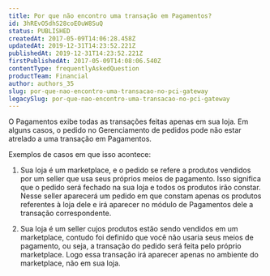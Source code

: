 ```yaml
---
title: Por que não encontro uma transação em Pagamentos?
id: 3hREvO5dhS28coEOuW8SuQ
status: PUBLISHED
createdAt: 2017-05-09T14:06:28.458Z
updatedAt: 2019-12-31T14:23:52.221Z
publishedAt: 2019-12-31T14:23:52.221Z
firstPublishedAt: 2017-05-09T14:08:06.540Z
contentType: frequentlyAskedQuestion
productTeam: Financial
author: authors_35
slug: por-que-nao-encontro-uma-transacao-no-pci-gateway
legacySlug: por-que-nao-encontro-uma-transacao-no-pci-gateway
---
```


O Pagamentos exibe todas as transações feitas apenas em sua loja. Em alguns casos, o pedido no Gerenciamento de pedidos pode não estar atrelado a uma transação em Pagamentos. 

Exemplos de casos em que isso acontece:

1. Sua loja é um marketplace, e o pedido se refere a produtos vendidos por um seller que usa seus próprios meios de pagamento. Isso significa que o pedido será fechado na sua loja e todos os produtos irão constar. Nesse seller aparecerá um pedido em que constam apenas os produtos referentes à loja dele e irá aparecer no módulo de Pagamentos dele a transação correspondente.

2. Sua loja é um seller cujos produtos estão sendo vendidos em um marketplace, contudo foi definido que você não usaria seus meios de pagamento, ou seja, a transação do pedido será feita pelo próprio marketplace. Logo essa transação irá aparecer apenas no ambiente do marketplace, não em sua loja.
